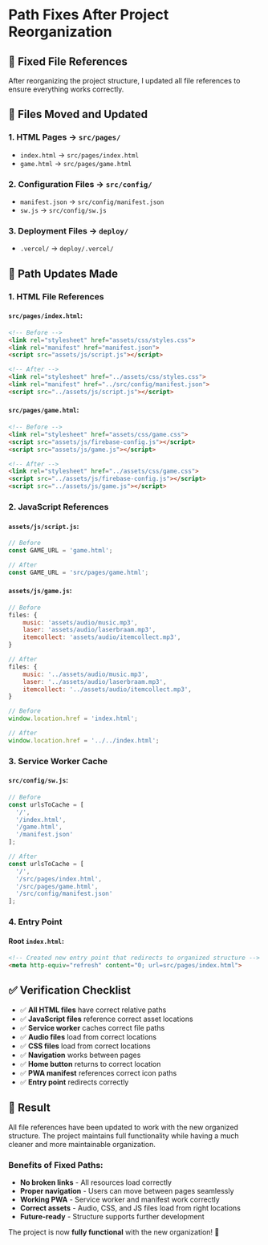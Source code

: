 # Path Fixes After Project Reorganization

## 🔧 **Fixed File References**

After reorganizing the project structure, I updated all file references to ensure everything works correctly.

## 📁 **Files Moved and Updated**

### 1. **HTML Pages** → `src/pages/`
- `index.html` → `src/pages/index.html`
- `game.html` → `src/pages/game.html`

### 2. **Configuration Files** → `src/config/`
- `manifest.json` → `src/config/manifest.json`
- `sw.js` → `src/config/sw.js`

### 3. **Deployment Files** → `deploy/`
- `.vercel/` → `deploy/.vercel/`

## 🔄 **Path Updates Made**

### **1. HTML File References**

#### `src/pages/index.html`:
```html
<!-- Before -->
<link rel="stylesheet" href="assets/css/styles.css">
<link rel="manifest" href="manifest.json">
<script src="assets/js/script.js"></script>

<!-- After -->
<link rel="stylesheet" href="../assets/css/styles.css">
<link rel="manifest" href="../src/config/manifest.json">
<script src="../assets/js/script.js"></script>
```

#### `src/pages/game.html`:
```html
<!-- Before -->
<link rel="stylesheet" href="assets/css/game.css">
<script src="assets/js/firebase-config.js"></script>
<script src="assets/js/game.js"></script>

<!-- After -->
<link rel="stylesheet" href="../assets/css/game.css">
<script src="../assets/js/firebase-config.js"></script>
<script src="../assets/js/game.js"></script>
```

### **2. JavaScript References**

#### `assets/js/script.js`:
```javascript
// Before
const GAME_URL = 'game.html';

// After
const GAME_URL = 'src/pages/game.html';
```

#### `assets/js/game.js`:
```javascript
// Before
files: {
    music: 'assets/audio/music.mp3',
    laser: 'assets/audio/laserbraam.mp3',
    itemcollect: 'assets/audio/itemcollect.mp3',
}

// After
files: {
    music: '../assets/audio/music.mp3',
    laser: '../assets/audio/laserbraam.mp3',
    itemcollect: '../assets/audio/itemcollect.mp3',
}

// Before
window.location.href = 'index.html';

// After
window.location.href = '../../index.html';
```

### **3. Service Worker Cache**

#### `src/config/sw.js`:
```javascript
// Before
const urlsToCache = [
  '/',
  '/index.html',
  '/game.html',
  '/manifest.json'
];

// After
const urlsToCache = [
  '/',
  '/src/pages/index.html',
  '/src/pages/game.html',
  '/src/config/manifest.json'
];
```

### **4. Entry Point**

#### Root `index.html`:
```html
<!-- Created new entry point that redirects to organized structure -->
<meta http-equiv="refresh" content="0; url=src/pages/index.html">
```

## ✅ **Verification Checklist**

- ✅ **All HTML files** have correct relative paths
- ✅ **JavaScript files** reference correct asset locations
- ✅ **Service worker** caches correct file paths
- ✅ **Audio files** load from correct locations
- ✅ **CSS files** load from correct locations
- ✅ **Navigation** works between pages
- ✅ **Home button** returns to correct location
- ✅ **PWA manifest** references correct icon paths
- ✅ **Entry point** redirects correctly

## 🚀 **Result**

All file references have been updated to work with the new organized structure. The project maintains full functionality while having a much cleaner and more maintainable organization.

### **Benefits of Fixed Paths:**
- **No broken links** - All resources load correctly
- **Proper navigation** - Users can move between pages seamlessly
- **Working PWA** - Service worker and manifest work correctly
- **Correct assets** - Audio, CSS, and JS files load from right locations
- **Future-ready** - Structure supports further development

The project is now **fully functional** with the new organization! 🎉 